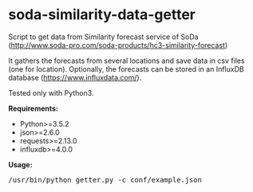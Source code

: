 # soda-similarity-data-getter
Script to get data from Similarity forecast service of SoDa (http://www.soda-pro.com/soda-products/hc3-similarity-forecast)

It gathers the forecasts from several locations and save data in csv files (one for location). Optionally, the forecasts can be stored in an InfluxDB database (https://www.influxdata.com/). 

Tested only with Python3.

**Requirements:**
* Python>=3.5.2
* json>=2.6.0
* requests>=2.13.0
* influxdb>=4.0.0


**Usage:**
<pre>
/usr/bin/python getter.py -c conf/example.json
</pre>

